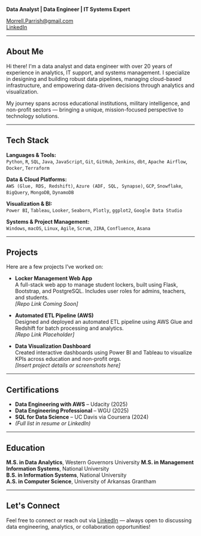 **Data Analyst | Data Engineer | IT Systems Expert**
  

Morrell.Parrish@gmail.com  
[LinkedIn](https://www.linkedin.com/in/morrellparrish)  

---

##  About Me

Hi there! I'm a data analyst and data engineer with over 20 years of experience in analytics, IT support, and systems management. I specialize in designing and building robust data pipelines, managing cloud-based infrastructure, and empowering data-driven decisions through analytics and visualization.

My journey spans across educational institutions, military intelligence, and non-profit sectors — bringing a unique, mission-focused perspective to technology solutions.

---

##  Tech Stack

**Languages & Tools:**  
`Python`, `R`, `SQL`, `Java`, `JavaScript`, `Git`, `GitHub`, `Jenkins`, `dbt`, `Apache Airflow`, `Docker`, `Terraform`  

**Data & Cloud Platforms:**  
`AWS (Glue, RDS, Redshift)`, `Azure (ADF, SQL, Synapse)`, `GCP`, `Snowflake`, `BigQuery`, `MongoDB`, `DynamoDB`  

**Visualization & BI:**  
`Power BI`, `Tableau`, `Looker`, `Seaborn`, `Plotly`, `ggplot2`, `Google Data Studio`  

**Systems & Project Management:**  
`Windows`, `macOS`, `Linux`, `Agile`, `Scrum`, `JIRA`, `Confluence`, `Asana`

---

##  Projects

Here are a few projects I’ve worked on:

- **Locker Management Web App**  
  A full-stack web app to manage student lockers, built using Flask, Bootstrap, and PostgreSQL. Includes user roles for admins, teachers, and students.  
  _[Repo Link Coming Soon]_

- **Automated ETL Pipeline (AWS)**  
  Designed and deployed an automated ETL pipeline using AWS Glue and Redshift for batch processing and analytics.  
  _[Repo Link Placeholder]_

- **Data Visualization Dashboard**  
  Created interactive dashboards using Power BI and Tableau to visualize KPIs across education and non-profit orgs.  
  _[Insert project details or screenshots here]_

---

##  Certifications

- **Data Engineering with AWS** – Udacity (2025)  
- **Data Engineering Professional** – WGU (2025)  
- **SQL for Data Science** – UC Davis via Coursera (2024)  
- _(Full list in resume or LinkedIn)_

---

##  Education

**M.S. in Data Analytics**, Western Governors University 
**M.S. in Management Information Systems**, National University  
**B.S. in Information Systems**, National University  
**A.S. in Computer Science**, University of Arkansas Grantham  

---

##  Let's Connect

Feel free to connect or reach out via [LinkedIn](https://www.linkedin.com/in/morrellparrish) — always open to discussing data engineering, analytics, or collaboration opportunities!

